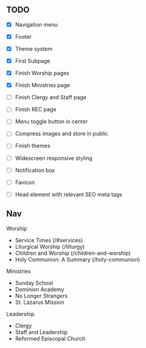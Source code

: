 ## TODO

- [x] Navigation menu
- [x] Footer
- [x] Theme system
- [x] First Subpage
- [x] Finish Worship pages
- [x] Finish Ministries page
- [ ] Finish Clergy and Staff page
- [ ] Finish REC page
- [ ] Menu toggle button in center
- [ ] Compress images and store in public
- [ ] Finish themes
- [ ] Widescreen responsive styling
- [ ] Notification box
- [ ] Favicon
- [ ] Head element with relevant SEO meta tags


## Nav

Worship
  - Service Times (/#services)
  - Liturgical Worship (/lilturgy)
  - Children and Worship (/children-and-worship)
  - Holy Communion: A Summary (/holy-communion)

Ministries
  - Sunday School
  - Dominion Academy
  - No Longer Strangers
  - St. Lazarus Mission

Leadership
  - Clergy
  - Staff and Leadership
  - Reformed Episcopal Church
